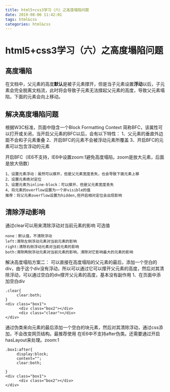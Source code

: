 ```yaml
---
title: html5+css3学习（六）之高度塌陷问题
date: 2019-08-06 11:42:01
tags: html&css
categories: html&css
---
```

# html5+css3学习（六）之高度塌陷问题
## 高度塌陷
在文档中，父元素的高度**默认**是被子元素撑开，但是当子元素设置**浮动**以后，子元素会完全脱离文档流，此时将会导致子元素无法撑起父元素的高度，导致父元素塌陷，下面的元素会向上移动。
## 解决高度塌陷问题
根据W3C标准，页面中隐含一个Block Formatting Context 简称BFC，该属性可以打开或关闭，当开启父元素的BFC以后，会有以下特性：
1、父元素的垂直外边距不会和子元素重叠
2、开启BFC的元素不会被浮动元素所覆盖
3、开启BFC的元素可以包含浮动的元素

开启BFC（IE6不支持，IE6中设置zoom:1避免高度塌陷，zoom是放大元素，后面是放大倍数）
```
1、设置元素浮动：虽然可以撑开，但是父元素宽度丢失，也会导致下面元素上移
2、设置元素绝对定位
3、设置元素为inline-block：可以撑开，但是父元素宽度丢失
4、将元素的overflow设置为一个非visible的值
推荐：将父元素overflow设置为hidden,但开启相对定位会出现影响
```
## 清除浮动影响
通过clear可以用来清除浮动对当前元素的影响
可选值

```
none：默认值，不清除浮动
left:清除左侧浮动元素对当前元素的影响
right:清除右侧浮动元素对当前元素的影响
both:清除两侧浮动元素对当前元素的影响，清除对它影响最大的元素的影响
```
解决高度塌陷方案二：
可以直接在高度塌陷的父元素的最后，添加一个空白的div，由于这个div没有浮动，所以可以通过它可以撑开父元素的高度，然后对其清除浮动，可以通过空白的div撑开父元素的高度，基本没有副作用
1、在页面中添加空白div
```
.clear{
     clear:both;
}
<div class="box1">
      <div class="box2"></div>
      <div class="clear"></div>
</div>
```
通过伪类来向元素的最后添加一个空白的块元素，然后对其清除浮动，通过css添加，不会改变网页结构。最推荐使用
在IE6中不支持after伪类。还需要通过开启hasLayout来处理。zoom:1
```
.box1:after{
     display:block;
     content="";
     clear:both;
     
}
<div class="box1">
      <div class="box2"></div>
</div>
```
